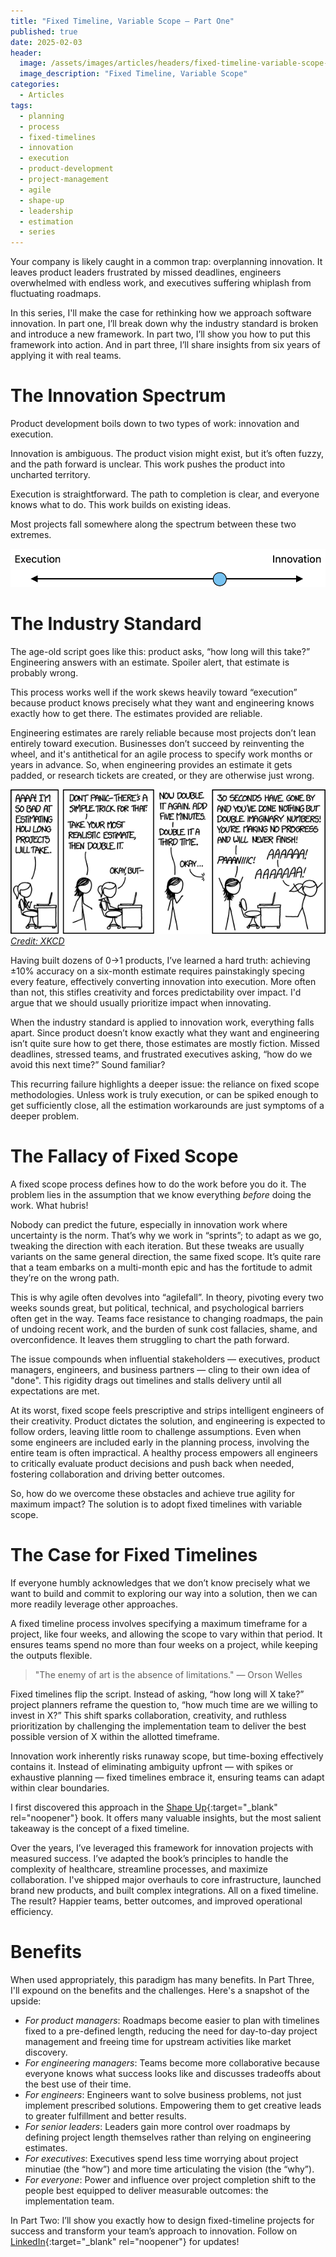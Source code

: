 ```yaml
---
title: "Fixed Timeline, Variable Scope — Part One"
published: true
date: 2025-02-03
header:
  image: /assets/images/articles/headers/fixed-timeline-variable-scope-1.jpg
  image_description: "Fixed Timeline, Variable Scope"
categories:
  - Articles
tags:
  - planning
  - process
  - fixed-timelines
  - innovation
  - execution
  - product-development
  - project-management
  - agile
  - shape-up
  - leadership
  - estimation
  - series
---
```


Your company is likely caught in a common trap: overplanning innovation. It leaves product leaders frustrated by missed deadlines, engineers overwhelmed with endless work, and executives suffering whiplash from fluctuating roadmaps.

In this series, I'll make the case for rethinking how we approach software innovation. In part one, I’ll break down why the industry standard is broken and introduce a new framework. In part two, I’ll show you how to put this framework into action. And in part three, I’ll share insights from six years of applying it with real teams.

# The Innovation Spectrum

Product development boils down to two types of work: innovation and execution.

Innovation is ambiguous. The product vision might exist, but it’s often fuzzy, and the path forward is unclear. This work pushes the product into uncharted territory.

Execution is straightforward. The path to completion is clear, and everyone knows what to do. This work builds on existing ideas.

Most projects fall somewhere along the spectrum between these two extremes.

![Innovation Spectrum](/assets/images/articles/innovation-spectrum.png)

# The Industry Standard

The age-old script goes like this: product asks, “how long will this take?” Engineering answers with an estimate. Spoiler alert, that estimate is probably wrong.

This process works well if the work skews heavily toward “execution” because product knows precisely what they want and engineering knows exactly how to get there. The estimates provided are reliable.

Engineering estimates are rarely reliable because most projects don’t lean entirely toward execution. Businesses don’t succeed by reinventing the wheel, and it's antithetical for an agile process to specify work months or years in advance. So, when engineering provides an estimate it gets padded, or research tickets are created, or they are otherwise just wrong.

![XKCD Engineering Estimate](/assets/images/articles/xkcd-engineering-estimate.png)<br />
[*Credit: XKCD*](https://xkcd.com/1658/)

Having built dozens of 0→1 products, I’ve learned a hard truth: achieving ±10% accuracy on a six-month estimate requires painstakingly specing every feature, effectively converting innovation into execution. More often than not, this stifles creativity and forces predictability over impact. I'd argue that we should usually prioritize impact when innovating.

When the industry standard is applied to innovation work, everything falls apart. Since product doesn’t know exactly what they want and engineering isn’t quite sure how to get there, those estimates are mostly fiction. Missed deadlines, stressed teams, and frustrated executives asking, “how do we avoid this next time?” Sound familiar?

This recurring failure highlights a deeper issue: the reliance on fixed scope methodologies. Unless work is truly execution, or can be spiked enough to get sufficiently close, all the estimation workarounds are just symptoms of a deeper problem.

# The Fallacy of Fixed Scope

A fixed scope process defines how to do the work before you do it. The problem lies in the assumption that we know everything *before* doing the work. What hubris!

Nobody can predict the future, especially in innovation work where uncertainty is the norm. That’s why we work in “sprints”; to adapt as we go, tweaking the direction with each iteration. But these tweaks are usually variants on the same general direction, the same fixed scope. It’s quite rare that a team embarks on a multi-month epic and has the fortitude to admit they’re on the wrong path.

This is why agile often devolves into “agilefall”. In theory, pivoting every two weeks sounds great, but political, technical, and psychological barriers often get in the way. Teams face resistance to changing roadmaps, the pain of undoing recent work, and the burden of sunk cost fallacies, shame, and overconfidence. It leaves them struggling to chart the path forward.

The issue compounds when influential stakeholders — executives, product managers, engineers, and business partners — cling to their own idea of "done". This rigidity drags out timelines and stalls delivery until all expectations are met.

At its worst, fixed scope feels prescriptive and strips intelligent engineers of their creativity. Product dictates the solution, and engineering is expected to follow orders, leaving little room to challenge assumptions. Even when some engineers are included early in the planning process, involving the entire team is often impractical. A healthy process empowers all engineers to critically evaluate product decisions and push back when needed, fostering collaboration and driving better outcomes.

So, how do we overcome these obstacles and achieve true agility for maximum impact? The solution is to adopt fixed timelines with variable scope.

# The Case for Fixed Timelines

If everyone humbly acknowledges that we don’t know precisely what we want to build and commit to exploring our way into a solution, then we can more readily leverage other approaches.

A fixed timeline process involves specifying a maximum timeframe for a project, like four weeks, and allowing the scope to vary within that period. It ensures teams spend no more than four weeks on a project, while keeping the outputs flexible.

> "The enemy of art is the absence of limitations." — Orson Welles

Fixed timelines flip the script. Instead of asking, “how long will X take?” project planners reframe the question to, “how much time are we willing to invest in X?” This shift sparks collaboration, creativity, and ruthless prioritization by challenging the implementation team to deliver the best possible version of X within the allotted timeframe.

Innovation work inherently risks runaway scope, but time-boxing effectively contains it. Instead of eliminating ambiguity upfront — with spikes or exhaustive planning — fixed timelines embrace it, ensuring teams can adapt within clear boundaries.

I first discovered this approach in the [Shape Up](https://basecamp.com/shapeup){:target="_blank" rel="noopener"} book. It offers many valuable insights, but the most salient takeaway is the concept of a fixed timeline.

Over the years, I’ve leveraged this framework for innovation projects with measured success. I’ve adapted the book’s principles to handle the complexity of healthcare, streamline processes, and maximize collaboration. I've shipped major overhauls to core infrastructure, launched brand new products, and built complex integrations. All on a fixed timeline. The result? Happier teams, better outcomes, and improved operational efficiency.

# Benefits

When used appropriately, this paradigm has many benefits. In Part Three, I'll expound on the benefits and the challenges. Here's a snapshot of the upside:

- *For product managers*: Roadmaps become easier to plan with timelines fixed to a pre-defined length, reducing the need for day-to-day project management and freeing time for upstream activities like market discovery.
- *For engineering managers*: Teams become more collaborative because everyone knows what success looks like and discusses tradeoffs about the best use of their time.
- *For engineers*: Engineers want to solve business problems, not just implement prescribed solutions. Empowering them to get creative leads to greater fulfillment and better results.
- *For senior leaders*: Leaders gain more control over roadmaps by defining project length themselves rather than relying on engineering estimates.
- *For executives*: Executives spend less time worrying about project minutiae (the “how”) and more time articulating the vision (the “why”).
- *For everyone*: Power and influence over project completion shift to the people best equipped to deliver measurable outcomes: the implementation team.

In Part Two: I’ll show you exactly how to design fixed-timeline projects for success and transform your team’s approach to innovation. Follow on [LinkedIn](https://www.linkedin.com/in/mikepackdev/){:target="_blank" rel="noopener"} for updates!
